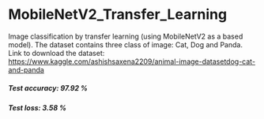 # MobileNetV2_Transfer_Learning
Image classification by transfer learning (using MobileNetV2 as a based model). The dataset contains three class of image: Cat, Dog and Panda.
Link to download the dataset: https://www.kaggle.com/ashishsaxena2209/animal-image-datasetdog-cat-and-panda

##### Test accuracy: 97.92 %
##### Test loss: 3.58 %
